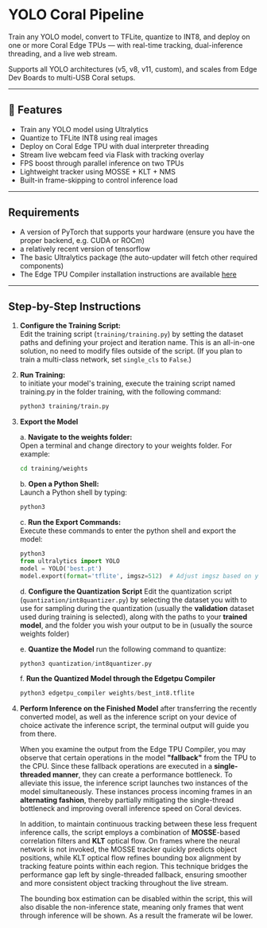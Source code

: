 # YOLO Coral Pipeline

Train any YOLO model, convert to TFLite, quantize to INT8, and deploy on one or more Coral Edge TPUs — with real-time tracking, dual-inference threading, and a live web stream.

Supports all YOLO architectures (v5, v8, v11, custom), and scales from Edge Dev Boards to multi-USB Coral setups.

---

## 🔧 Features

- Train any YOLO model using Ultralytics
- Quantize to TFLite INT8 using real images
- Deploy on Coral Edge TPU with dual interpreter threading
- Stream live webcam feed via Flask with tracking overlay
- FPS boost through parallel inference on two TPUs
- Lightweight tracker using MOSSE + KLT + NMS
- Built-in frame-skipping to control inference load

---

## Requirements

- A version of PyTorch that supports your hardware (ensure you have the proper backend, e.g. CUDA or ROCm)
- a relatively recent version of tensorflow
- The basic Ultralytics package (the auto-updater will fetch other required components)
- The Edge TPU Compiler installation instructions are available [here](https://coral.ai/docs/edgetpu/compiler/)

---

## Step-by-Step Instructions

1. **Configure the Training Script:**  
   Edit the training script (`training/training.py`) by setting the dataset paths and defining your project and iteration name. This is an all-in-one solution, no need to modify files outside of the script. (If you plan to train a multi-class network, set `single_cls` to `False`.)
   

2. **Run Training:**  
   to initiate your model's training, execute the training script named training.py in the folder training, with the following command:
   ```bash
   python3 training/train.py
   ```
   
3. **Export the Model**

   a. **Navigate to the weights folder:**  
      Open a terminal and change directory to your weights folder. For example:
      ```bash
      cd training/weights
      ```

   b. **Open a Python Shell:**  
      Launch a Python shell by typing:
      ```bash
      python3
      ```
      
   c. **Run the Export Commands:**  
      Execute these commands to enter the python shell and export the model:
      ```python
      python3
      from ultralytics import YOLO
      model = YOLO('best.pt')  
      model.export(format='tflite', imgsz=512)  # Adjust imgsz based on your trained model's image size
      ```

   d. **Configure the Quantization Script**
      Edit the quantization script (`quantization/int8quantizer.py`) by selecting the dataset you with to use for sampling during the quantization
   (usually the **validation** dataset used during training is selected),
    along with the paths to your **trained model**, and the folder you wish your output to be in (usually the source weights folder)

   e. **Quantize the Model**
      run the following command to quantize:
   ```python
   python3 quantization/int8quantizer.py
    ```

   f. **Run the Quantized Model through the Edgetpu Compiler**
   ```python
   python3 edgetpu_compiler weights/best_int8.tflite
    ```
   
   
4. **Perform Inference on the Finished Model**
   after transferring the recently converted model, as well as the inference script on your device of choice activate the inference script, the terminal output will guide you from there.

   When you examine the output from the Edge TPU Compiler, you may observe that certain operations in the model **"fallback"** from      the TPU to the CPU. Since these fallback operations are executed in a **single-threaded manner**, they can create a performance       bottleneck. To alleviate this issue, the inference script launches two instances of the model simultaneously. These instances     process incoming frames in an **alternating fashion**, thereby partially mitigating the single-thread bottleneck and improving        overall inference speed on Coral devices.

   In addition, to maintain continuous tracking between these less frequent inference calls, the script employs a combination of     **MOSSE**-based correlation filters and **KLT** optical flow. On frames where the neural network is not invoked, the MOSSE tracker        quickly predicts object positions, while KLT optical flow refines bounding box alignment by tracking feature points within        each region. This technique bridges the performance gap left by single-threaded fallback, ensuring smoother and more              consistent object tracking throughout the live stream.

   The bounding box estimation can be disabled within the script, this will also disable the non-inference state, meaning only frames that went through inference will be shown. As a result the framerate wil be lower. 

   
   
